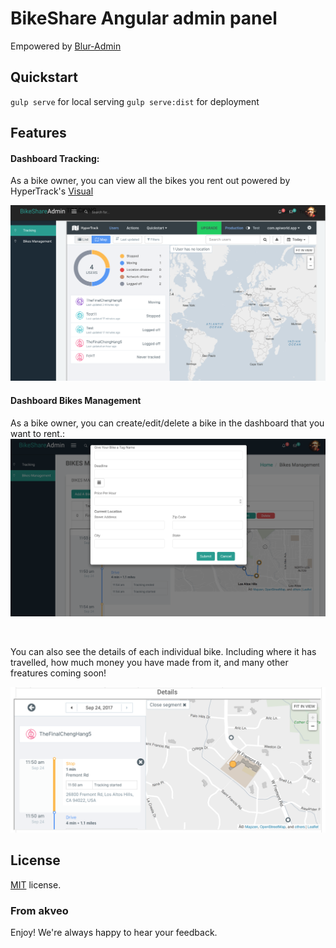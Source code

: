 
# BikeShare Angular admin panel
Empowered by [Blur-Admin](http://akveo.com/blur-admin-mint/)



## Quickstart 
`gulp serve` for local serving 
`gulp serve:dist` for deployment 


## Features 
#### Dashboard Tracking:
As a bike owner, you can view all the bikes you rent out powered by HyperTrack's [Visual](https://www.hypertrack.com/blog/2016/04/19/hypertracks-tracking-experience/)

![Demo](admin-dashboard/docs/img/Tracking.png)


#### Dashboard Bikes Management 
As a bike owner, you can create/edit/delete a bike in the dashboard that you want to rent.:
![CRUD](admin-dashboard/docs/img/crud.png)

<br>

You can also see the details of each individual bike. Including where it has travelled, how much money you have made from it, and many other freatures coming soon! 

![Detail](admin-dashboard/docs/img/Detail.png)



License
-------------
<a href=/LICENSE.txt target="_blank">MIT</a> license.

### From akveo

Enjoy!
We're always happy to hear your feedback.
